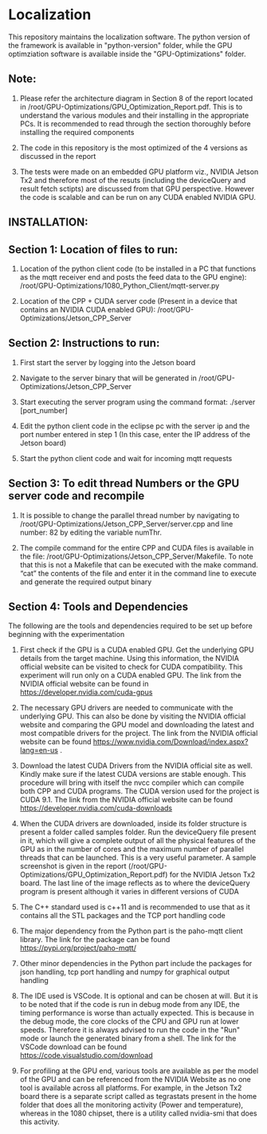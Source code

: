 # Localization
This repository maintains the localization software. The python version of the framework is available in "python-version" folder, while the GPU optimziation software is available inside the "GPU-Optimizations" folder.

Note:
-----

1) Please refer the architecture diagram in Section 8 of the report located in /root/GPU-Optimizations/GPU_Optimization_Report.pdf. This is to understand the various modules and their installing in the appropriate PCs. It is recommended to read through the section thoroughly before installing the required components

2) The code in this repository is the most optimized of the 4 versions as discussed in the report

3) The tests were made on an embedded GPU platform viz., NVIDIA Jetson Tx2 and therefore most of the resuts (including the deviceQuery and result fetch sctipts) are discussed from that GPU perspective. However the code is scalable and can be run on any CUDA enabled NVIDIA GPU.


INSTALLATION:
--------------

Section 1: Location of files to run:
------------------------------------
1) Location of the python client code (to be installed in a PC that functions as the mqtt receiver end and posts the feed data to the GPU engine): /root/GPU-Optimizations/1080_Python_Client/mqtt-server.py

2) Location of the CPP + CUDA server code (Present in a device that contains an NVIDIA CUDA enabled GPU): /root/GPU-Optimizations/Jetson_CPP_Server
 
 
Section 2: Instructions to run:
-------------------------------
1) First start the server by logging into the Jetson board

2) Navigate to the server binary that will be generated in /root/GPU-Optimizations/Jetson_CPP_Server

3) Start executing the server program using the command format: ./server [port_number]

4) Edit the python client code in the eclipse pc with the server ip and the port number entered in step 1 (In this case, enter the IP address of the Jetson board)

5) Start the python client code and wait for incoming mqtt requests
 
 
Section 3: To edit thread Numbers or the GPU server code and recompile
----------------------------------------------------------------------
1) It is possible to change the parallel thread number by navigating to /root/GPU-Optimizations/Jetson_CPP_Server/server.cpp and line number: 82 by editing the variable numThr.

2) The compile command for the entire CPP and CUDA files is available in the file: /root/GPU-Optimizations/Jetson_CPP_Server/Makefile. To note that this is not a Makefile that can be executed with the make command. “cat” the contents of the file and enter it in the command line to execute and generate the required output binary


Section 4: Tools and Dependencies
---------------------------------
The following are the tools and dependencies required to be set up before beginning with the experimentation

1) First check if the GPU is a CUDA enabled GPU. Get the underlying GPU details from the target machine. Using this information, the NVIDIA official website can be visited to check for CUDA compatibility. This experiment will run only on a CUDA enabled GPU. The link from the NVIDIA official website can be found in https://developer.nvidia.com/cuda-gpus

2) The necessary GPU drivers are needed to communicate with the underlying GPU. This can also be done by visiting the NVIDIA official website and comparing the GPU model and downloading the latest and most compatible drivers for the project. The link from the NVIDIA official website can be found https://www.nvidia.com/Download/index.aspx?lang=en-us .

3) Download the latest CUDA Drivers from the NVIDIA official site as well. Kindly make sure if the latest CUDA versions are stable enough. This procedure will bring with itself the nvcc compiler which can compile both CPP and CUDA programs. The CUDA version used for the project is CUDA 9.1. The link from the NVIDIA official website can be found https://developer.nvidia.com/cuda-downloads

4) When the CUDA drivers are downloaded, inside its folder structure is present a folder called samples folder. Run the deviceQuery file present in it, which will give a complete output of all the physical features of the GPU as in the number of cores and the maximum number of parallel threads that can be launched. This is a very useful parameter. A sample screenshot is given in the report (/root/GPU-Optimizations/GPU_Optimization_Report.pdf) for the NVIDIA Jetson Tx2 board. The last line of the image reflects as to where the deviceQuery program is present although it varies in different versions of CUDA

5) The C++ standard used is c++11 and is recommended to use that as it contains all the STL packages and the TCP port handling code

6) The major dependency from the Python part is the paho-mqtt client library. The link for the package can be found https://pypi.org/project/paho-mqtt/

7) Other minor dependencies in the Python part include the packages for json handling, tcp port handling and numpy for graphical output handling
 
8) The IDE used is VSCode. It is optional and can be chosen at will. But it is to be noted that if the code is run in debug mode from any IDE, the timing performance is worse than actually expected. This is because in the debug mode, the core clocks of the CPU and GPU run at lower speeds. Therefore it is always advised to run the code in the "Run" mode or launch the generated binary from a shell. The link for the VSCode download can be found https://code.visualstudio.com/download

9) For profiling at the GPU end, various tools are available as per the model of the GPU and can be referenced from the NVIDIA Website as no one tool is available across all platforms. For example, in the Jetson Tx2 board there is a separate script called as tegrastats present in the home folder that does all the monitoring activity (Power and temperature), whereas in the 1080 chipset, there is a utility called nvidia-smi that does this activity. 
